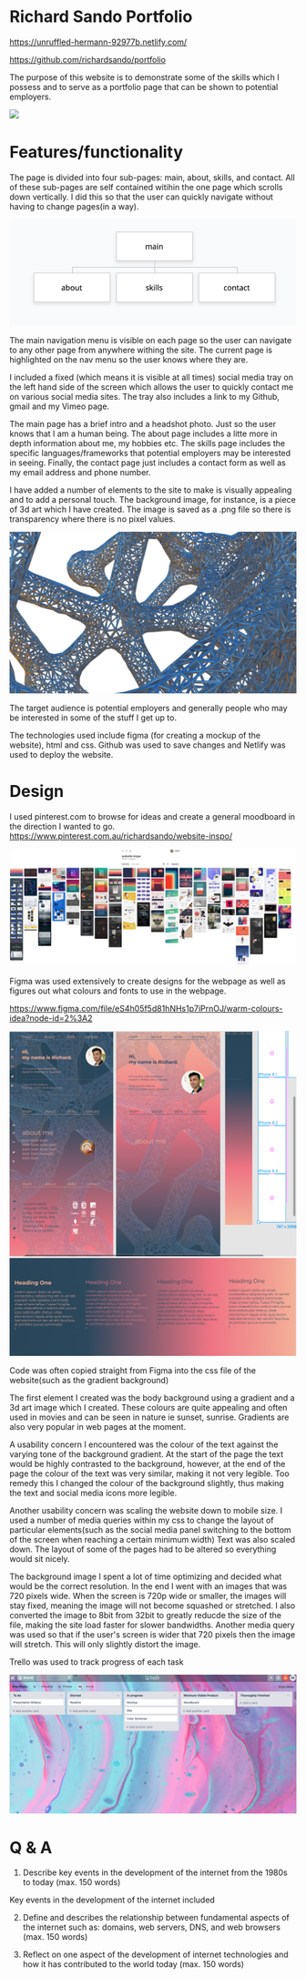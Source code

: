# Richard Sando Portfolio

https://unruffled-hermann-92977b.netlify.com/

https://github.com/richardsando/portfolio

The purpose of this website is to demonstrate some of the skills which I possess and to serve as a portfolio page that can be shown to potential employers. 

![](/docs/main.png)

# Features/functionality

The page is divided into four sub-pages: main, about, skills, and contact. All of these sub-pages are self contained witihin the one page which scrolls down vertically. I did this so that the user can quickly navigate without having to change pages(in a way).

![](/docs/sitemap.png)

The main navigation menu is visible on each page so the user can navigate to any other page from anywhere withing the site. The current page is highlighted on the nav menu so the user knows where they are.

I included a fixed (which means it is visible at all times) social media tray on the left hand side of the screen which allows the user to quickly contact me on various social media sites. The tray also includes a link to my Github, gmail and my Vimeo page.

The main page has a brief intro and a headshot photo. Just so the user knows that I am a human being. The about page includes a litte more in depth information about me, my hobbies etc.
The skills page includes the specific languages/frameworks that potential employers may be interested in seeing. Finally, the contact page just includes a contact form as well as my email address and phone number.

I have added a number of elements to the site to make is visually appealing and to add a personal touch. The background image, for instance, is a piece of 3d art which I have created. The image is saved as a .png file so there is transparency where there is no pixel values.

![](docs/background.png)

The target audience is potential employers and generally people who may be interested in some of the stuff I get up to.

The technologies used include figma (for creating a mockup of the website), html and css. Github was used to save changes and Netlify was used to deploy the website.

# Design

I used pinterest.com to browse for ideas and create a general moodboard in the direction I wanted to go.
https://www.pinterest.com.au/richardsando/website-inspo/

![](/docs/moodboard.png)

Figma was used extensively to create designs for the webpage as well as figures out what colours and fonts to use in the webpage.

https://www.figma.com/file/eS4h05f5d81hNHs1p7iPrnOJ/warm-colours-idea?node-id=2%3A2

![](/docs/figma.png)
![](docs/text.png)

Code was often copied straight from Figma into the css file of the website(such as the gradient background)

The first element I created was the body background using a gradient and a 3d art image which I created.
These colours are quite appealing and often used in movies and can be seen in nature ie sunset, sunrise. Gradients are also very popular in web pages at the moment.

A usability concern I encountered was the colour of the text against the varying tone of the background gradient. At the start of the page the text would be highly contrasted to the background, however, at the end of the page the colour of the text was very similar, making it not very legible. Too remedy this I changed the colour of the background slightly, thus making the text and social media icons more legible.

Another usability concern was scaling the website down to mobile size. I used a number of media queries within my css to change the layout of particular elements(such as the social media panel switching to the bottom of the screen when reaching a certain minimum width) Text was also scaled down. The layout of some of the pages had to be altered so everything would sit nicely.

The background image I spent a lot of time optimizing and decided what would be the correct resolution. In the end I went with an images that was 720 pixels wide. When the screen is 720p wide or smaller, the images will stay fixed, meaning the image will not become squashed or stretched. I also converted the image to 8bit from 32bit to greatly reducde the size of the file, making the site load faster for slower bandwidths. Another media query was used so that if the user's screen is wider that 720 pixels then the image will stretch. This will only slightly distort the image.

Trello was used to track progress of each task

![](/docs/trello.png)

# Q & A

1. Describe key events in the development of the internet from the 1980s to today (max. 150 words)

Key events in the development of the internet included 

2. Define and describes the relationship between fundamental aspects of the internet such as: domains, web servers, DNS, and web browsers (max. 150 words)


3. Reflect on one aspect of the development of internet technologies and how it has contributed to the world today (max. 150 words)


